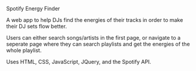 Spotify Energy Finder

A web app to help DJs find the energies of their tracks in order to make their DJ sets flow better.

Users can either search songs/artists in the first page, or navigate to a seperate page where they can search playlists and get the energies of the whole playlist.

Uses HTML, CSS, JavaScript, JQuery, and the Spotify API.
